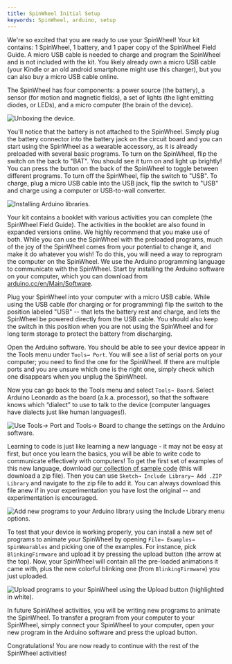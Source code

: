```yaml
---
title: SpinWheel Initial Setup
keywords: SpinWheel, arduino, setup
---
```


We're so excited that you are ready to use your SpinWheel! Your kit contains: 1 SpinWheel, 1 battery, and 1 paper copy of the SpinWheel Field Guide. A micro USB cable is needed to charge and program the SpinWheel and is not included with the kit. You likely already own a micro USB cable (your Kindle or an old android smartphone might use this charger), but you can also buy a micro USB cable online.

The SpinWheel has four components: a power source (the battery), a sensor (for motion and magnetic fields), a set of lights (the light emitting diodes, or LEDs), and a micro computer (the brain of the device).

![Unboxing the device.](/images/quickstart/unboxing.small.png "Unboxing the device.")

You'll notice that the battery is not attached to the SpinWheel. Simply plug the battery connector into the battery jack on the circuit board and you can start using the SpinWheel as a wearable accessory, as it is already preloaded with several basic programs. To turn on the SpinWheel, flip the switch on the back to "BAT". You should see it turn on and light up brightly! You can press the button on the back of the SpinWheel to toggle between different programs. To turn off the SpinWheel, flip the switch to "USB". To charge, plug a micro USB cable into the USB jack, flip the switch to "USB" and charge using a computer or USB-to-wall converter.

![Installing Arduino libraries.](/images/quickstart/arduino_library_setup.small.png "Installing Arduino libraries.")

Your kit contains a booklet with various activities you can complete (the SpinWheel Field Guide). The activities in the booklet are also found in expanded versions online. We highly recommend that you make use of both. While you can use the SpinWheel with the preloaded programs, much of the joy of the SpinWheel comes from your potential to change it, and make it do whatever you wish! To do this, you will need a way to reprogram the computer on the SpinWheel. We use the Arduino programming language to communicate with the SpinWheel. Start by installing the Arduino software on your computer, which you can download from [arduino.cc/en/Main/Software](https://arduino.cc/en/Main/Software).

Plug your SpinWheel into your computer with a micro USB cable. While using the USB cable (for charging or for programming) flip the switch to the position labeled "USB" -- that lets the battery rest and charge, and lets the SpinWheel be powered directly from the USB cable. You should also keep the switch in this position when you are not using the SpinWheel and for long term storage to protect the battery from discharging. 

Open the Arduino software. You should be able to see your device appear in the Tools menu under `Tools→ Port`. You will see a list of serial ports on your computer; you need to find the one for the SpinWheel. If there are multiple ports and you are unsure which one is the right one, simply check which one disappears when you unplug the SpinWheel.

Now you can go back to the Tools menu and select `Tools→ Board`. Select Arduino Leonardo as the board (a.k.a. processor), so that the software knows which “dialect” to use to talk to the device (computer languages have dialects just like human languages!).

![Use `Tools→ Port` and `Tools→ Board` to change the settings on the Arduino software.](/images/quickstart/port_and_board_screenshot.png "Use `Tools→ Port` and `Tools→ Board` to change the settings on the Arduino software.")

Learning to code is just like learning a new language - it may not be easy at first, but once you learn the basics, you will be able to write code to communicate effectively with computers! To get the first set of examples of this new language, download [our collection of sample code](/software/SpinWearablesFirmware.zip) (this will download a zip file). Then you can use `Sketch→ Include Library→ Add .ZIP Library` and navigate to the zip file to add it. You can always download this file anew if in your experimentation you have lost the original -- and experimentation is encouraged.

![Add new programs to your Arduino library using the `Include Library` menu options.](/images/quickstart/adding_libraries_screenshot.png "Add new programs to your Arduino library using the `Include Library` menu options.")

To test that your device is working properly, you can install a new set of programs to animate your SpinWheel by opening `File→ Examples→ SpinWearables` and picking one of the examples. For instance, pick `BlinkingFirmware` and upload it by pressing the upload button (the arrow at the top). Now, your SpinWheel will contain all the pre-loaded animations it came with, plus the new colorful blinking one (from `BlinkingFirmware`) you just uploaded.

![Upload programs to your SpinWheel using the `Upload` button (highlighted in white).](/images/quickstart/upload_button_screenshot.png "Upload programs to your SpinWheel using the `Upload` button (highlighted in white).")

In future SpinWheel activities, you will be writing new programs to animate the SpinWheel. To transfer a program from your computer to your SpinWheel, simply connect your SpinWheel to your computer, open your new program in the Arduino software and press the upload button.
 
Congratulations! You are now ready to continue with the rest of the SpinWheel activities!
